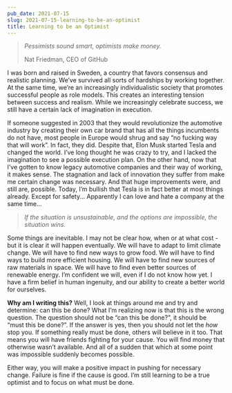 ```yaml
---
pub_date: 2021-07-15
slug: 2021-07-15-learning-to-be-an-optimist
title: Learning to be an Optimist
---
```


> _Pessimists sound smart, optimists make money._
> 
> Nat Friedman, CEO of GitHub

I was born and raised in Sweden, a country that favors consensus and realistic planning. We’ve survived all sorts of
hardships by working together. At the same time, we’re an increasingly individualistic society that promotes successful
people as role models. This creates an interesting tension between success and realism. While we increasingly celebrate
success, we still have a certain lack of imagination in execution.

If someone suggested in 2003 that they would revolutionize the automotive industry by creating their own car brand that
has all the things incumbents do not have, most people in Europe would shrug and say “no fucking way that will work”. In
fact, they did. Despite that, Elon Musk started Tesla and changed the world. I’ve long thought he was crazy to try, and
I lacked the imagination to see a possible execution plan. On the other hand, now that I’ve gotten to know legacy
automotive companies and their way of working, it makes sense. The stagnation and lack of innovation they suffer from
make me certain change was necessary. And that huge improvements were, and still are, possible. Today, I’m bullish that
Tesla is in fact better at most things already. Except for safety... Apparently I can love and hate a company at the same
time…

> _If the situation is unsustainable, and the options are impossible, the situation wins._

Some things are inevitable. I may not be clear how, when or at what cost - but it is clear it will happen eventually. We
will have to adapt to limit climate change. We will have to find new ways to grow food. We will have to find ways to
build more efficient housing. We will have to find new sources of raw materials in space. We will have to find even
better sources of renewable energy. I’m confident we will, even if I do not know how yet. I have a firm belief in human
ingenuity, and our ability to create a better world for ourselves.

**Why am I writing this?** Well, I look at things around me and try and determine: can this be done? What I’m realizing
now is that this is the wrong question. The question should not be “can this be done?”, it should be “must this be
done?”. If the answer is yes, then you should not let the _how_ stop you. If something really must be done, others will
believe in it too. That means you will have friends fighting for your cause. You will find money that otherwise wasn’t
available. And all of a sudden that which at some point was impossible suddenly becomes possible.

Either way, you will make a positive impact in pushing for necessary change. Failure is fine if the cause is good. I’m
still learning to be a true optimist and to focus on what must be done.